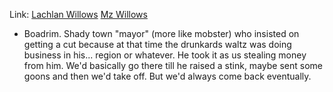 Link: [Lachlan Willows](Lachlan%20Willows.md)
[Mz Willows](Mz%20Willows.md)



- Boadrim. Shady town "mayor" (more like mobster) who insisted on getting a cut because at that time the drunkards waltz was doing business in his... region or whatever. He took it as us stealing money from him. We'd basically go there till he raised a stink, maybe sent some goons and then we'd take off. But we'd always come back eventually.
